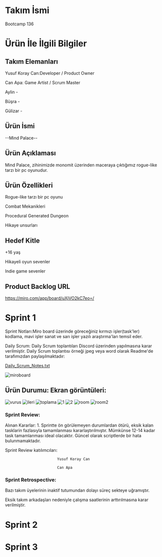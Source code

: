 # Takım İsmi

Bootcamp 136

# Ürün İle İlgili Bilgiler

## Takım Elemanları

Yusuf Koray Can:Developer / Product Owner

Can Apa: Game Artist / Scrum Master

Aylin   -

Büşra   -

Gülizar -

## Ürün İsmi 

--Mind Palace--

## Ürün Açıklaması

Mind Palace, zihinimizde monomit üzerinden maceraya çıktığımız rogue-like tarzı bir pc oyunudur.

## Ürün Özellikleri

Rogue-like tarzı bir pc oyunu

Combat Mekanikleri 

Procedural Generated Dungeon

Hikaye unsurları

## Hedef Kitle 

+16 yaş

Hikayeli oyun sevenler

Indie game sevenler

## Product Backlog URL

https://miro.com/app/board/uXjVO2kC7eo=/

# Sprint 1

Sprint Notları:Miro board üzerinde göreceğiniz kırmızı işler(task'ler) kodlama, mavi işler sanat ve sarı işler yazılı araştırma'ları temsil eder.

Daily Scrum: Daily Scrum toplantıları Discord üzerinden yapılmasına karar verilmiştir. Daily Scrum toplantısı örneği jpeg veya word olarak Readme'de tarafımızdan paylaşılmaktadır:

[Daily_Scrum_Notes.txt](https://github.com/bootcamp136/OUA-bootcamp136/files/8654181/Daily_Scrum_Notes.txt)

![miroboard](https://user-images.githubusercontent.com/104436686/167472295-e945adba-7921-4152-8459-c258b2c4cee0.png)

## Ürün Durumu: Ekran görüntüleri:

![vurus](https://user-images.githubusercontent.com/104436686/167475244-8d0a685f-b735-4fca-a7a1-95ca69964b81.PNG)
![ileri](https://user-images.githubusercontent.com/104436686/167475255-e06d67b4-a012-4f87-ab25-6e91d579605b.PNG)
![toplama](https://user-images.githubusercontent.com/104436686/167475262-9a0320b9-da94-4a63-8ce8-ebca1716773d.PNG)
![1](https://user-images.githubusercontent.com/104436686/167475265-78ecfbd8-f5ab-4427-939e-946751248cac.PNG)
![2](https://user-images.githubusercontent.com/104436686/167475271-5d4dad46-662a-45d1-a329-f2a554e13453.PNG)
![room](https://user-images.githubusercontent.com/104436686/167475275-befbce9f-8df2-4ed4-9468-4fdada4c0259.png)
![room2](https://user-images.githubusercontent.com/104436686/167475281-bebfec18-a937-4caf-8b55-ec73c1197a2d.png)

### Sprint Review:

Alınan Kararlar: 1. Sprintte ön görülemeyen durumlardan ötürü, eksik kalan tasklarin fazlasıyla tamamlanması kararlaştırılmıştır. Mümkünse 12-14 kadar task tamamlanması ideal olacaktır. Güncel olarak scriptlerde bir hata bulunmamaktadır.

Sprint Review katılımcıları:
   
                            Yusuf Koray Can

                            Can Apa
                            
### Sprint Retrospective:

Bazı takım üyelerinin inaktif tutumundan dolayı süreç sekteye uğramıştır.

Eksik takım arkadaşları nedeniyle çalışma saatlerinin arttırılmasına karar verilmiştir. 


# Sprint 2 

# Sprint 3 





 






